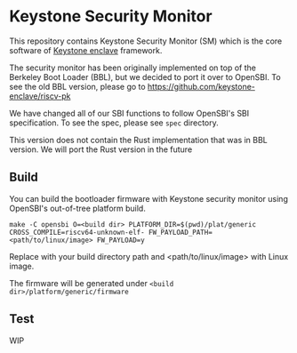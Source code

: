 # Keystone Security Monitor

This repository contains Keystone Security Monitor (SM) which is
the core software of [Keystone enclave](https://keystone-encloave.org) framework.

The security monitor has been originally implemented on top of the Berkeley Boot Loader (BBL),
but we decided to port it over to OpenSBI.
To see the old BBL version, please go to https://github.com/keystone-enclave/riscv-pk

We have changed all of our SBI functions to follow OpenSBI's SBI specification.
To see the spec, please see `spec` directory.

This version does not contain the Rust implementation that was in BBL version.
We will port the Rust version in the future

## Build

You can build the bootloader firmware with Keystone security monitor using OpenSBI's out-of-tree platform build.

```
make -C opensbi O=<build dir> PLATFORM_DIR=$(pwd)/plat/generic CROSS_COMPILE=riscv64-unknown-elf- FW_PAYLOAD_PATH=<path/to/linux/image> FW_PAYLOAD=y
```

Replace <build dir> with your build directory path and <path/to/linux/image> with Linux image.

The firmware will be generated under `<build dir>/platform/generic/firmware`

## Test

WIP
